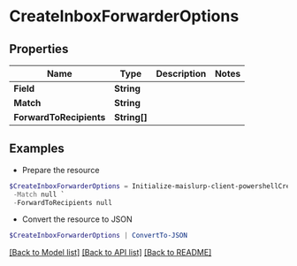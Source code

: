 # CreateInboxForwarderOptions
## Properties

Name | Type | Description | Notes
------------ | ------------- | ------------- | -------------
**Field** | **String** |  | 
**Match** | **String** |  | 
**ForwardToRecipients** | **String[]** |  | 

## Examples

- Prepare the resource
```powershell
$CreateInboxForwarderOptions = Initialize-maislurp-client-powershellCreateInboxForwarderOptions  -Field null `
 -Match null `
 -ForwardToRecipients null
```

- Convert the resource to JSON
```powershell
$CreateInboxForwarderOptions | ConvertTo-JSON
```

[[Back to Model list]](../README#documentation-for-models) [[Back to API list]](../README#documentation-for-api-endpoints) [[Back to README]](../README)

